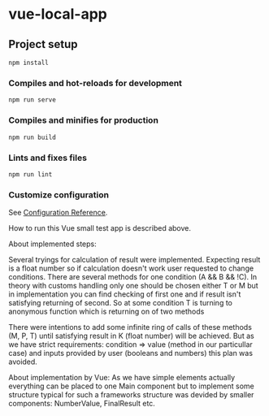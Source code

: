 # vue-local-app

## Project setup
```
npm install
```

### Compiles and hot-reloads for development
```
npm run serve
```

### Compiles and minifies for production
```
npm run build
```

### Lints and fixes files
```
npm run lint
```

### Customize configuration
See [Configuration Reference](https://cli.vuejs.org/config/).


How to run this Vue small test app is described above.

About implemented steps:

Several tryings for calculation of result were implemented.
Expecting result is a float number so if calculation doesn't work
user requested to change conditions. There are several methods for one 
condition (A && B && !C). In theory with customs handling 
only one should be chosen either T or M but in implementation you can find
checking of first one and if result isn't satisfying returning of second. So
at some condition T is turning to anonymous function which is returning on of two methods

There were intentions to add some infinite ring of calls of these methods (M, P, T) until
satisfying result in K (float number) will be achieved. But as we have strict requirements:
condition => value (method in our particullar case) and inputs provided by user (booleans and numbers) this plan was avoided.

About implementation by Vue:
As we have simple elements actually everything can be placed to one Main component but to implement some structure typical for such a frameworks structure was devided by smaller components: NumberValue, FinalResult etc.